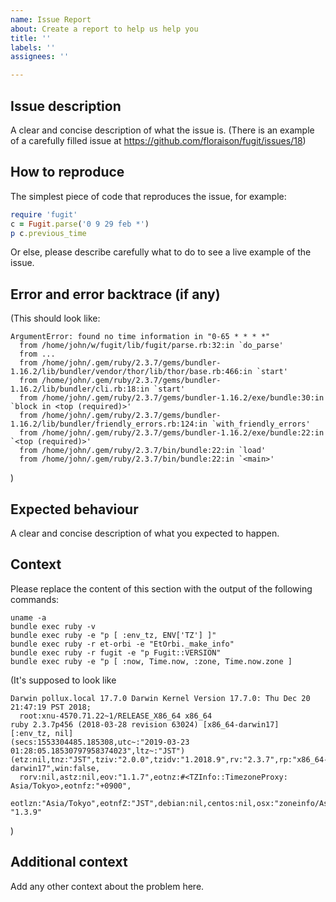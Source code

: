 ```yaml
---
name: Issue Report
about: Create a report to help us help you
title: ''
labels: ''
assignees: ''

---
```


## Issue description

A clear and concise description of what the issue is. (There is an example of a carefully filled issue at https://github.com/floraison/fugit/issues/18)

## How to reproduce

The simplest piece of code that reproduces the issue, for example:
```ruby
require 'fugit'
c = Fugit.parse('0 9 29 feb *')
p c.previous_time
```
Or else, please describe carefully what to do to see a live example of the issue.

## Error and error backtrace (if any)

(This should look like:
```
ArgumentError: found no time information in "0-65 * * * *"
  from /home/john/w/fugit/lib/fugit/parse.rb:32:in `do_parse'
  from ...
  from /home/john/.gem/ruby/2.3.7/gems/bundler-1.16.2/lib/bundler/vendor/thor/lib/thor/base.rb:466:in `start'
  from /home/john/.gem/ruby/2.3.7/gems/bundler-1.16.2/lib/bundler/cli.rb:18:in `start'
  from /home/john/.gem/ruby/2.3.7/gems/bundler-1.16.2/exe/bundle:30:in `block in <top (required)>'
  from /home/john/.gem/ruby/2.3.7/gems/bundler-1.16.2/lib/bundler/friendly_errors.rb:124:in `with_friendly_errors'
  from /home/john/.gem/ruby/2.3.7/gems/bundler-1.16.2/exe/bundle:22:in `<top (required)>'
  from /home/john/.gem/ruby/2.3.7/bin/bundle:22:in `load'
  from /home/john/.gem/ruby/2.3.7/bin/bundle:22:in `<main>'
```
)

## Expected behaviour

A clear and concise description of what you expected to happen.

## Context

Please replace the content of this section with the output of the following commands:
```
uname -a
bundle exec ruby -v
bundle exec ruby -e "p [ :env_tz, ENV['TZ'] ]"
bundle exec ruby -r et-orbi -e "EtOrbi._make_info"
bundle exec ruby -r fugit -e "p Fugit::VERSION"
bundle exec ruby -e "p [ :now, Time.now, :zone, Time.now.zone ]
```

(It's supposed to look like
```
Darwin pollux.local 17.7.0 Darwin Kernel Version 17.7.0: Thu Dec 20 21:47:19 PST 2018;
  root:xnu-4570.71.22~1/RELEASE_X86_64 x86_64
ruby 2.3.7p456 (2018-03-28 revision 63024) [x86_64-darwin17]
[:env_tz, nil]
(secs:1553304485.185308,utc~:"2019-03-23 01:28:05.18530797958374023",ltz~:"JST")
(etz:nil,tnz:"JST",tziv:"2.0.0",tzidv:"1.2018.9",rv:"2.3.7",rp:"x86_64-darwin17",win:false,
  rorv:nil,astz:nil,eov:"1.1.7",eotnz:#<TZInfo::TimezoneProxy: Asia/Tokyo>,eotnfz:"+0900",
  eotlzn:"Asia/Tokyo",eotnfZ:"JST",debian:nil,centos:nil,osx:"zoneinfo/Asia/Tokyo")
"1.3.9"
```
)

## Additional context

Add any other context about the problem here.

